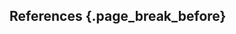 ## References {.page_break_before}

<!-- Explicitly insert bibliography here -->
<div id="refs"></div>